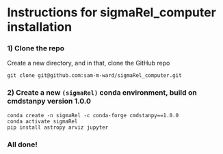 # Instructions for sigmaRel_computer installation

### 1) Clone the repo 

Create a new directory, and in that, clone the GitHub repo

`git clone git@github.com:sam-m-ward/sigmaRel_computer.git`

### 2) Create a new `(sigmaRel)` conda environment, build on cmdstanpy version 1.0.0

`conda create -n sigmaRel -c conda-forge cmdstanpy==1.0.0` <br>
`conda activate sigmaRel` <br>
`pip install astropy arviz jupyter`

### All done!
